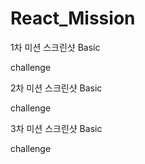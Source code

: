 # React_Mission

1차 미션 스크린샷
Basic

challenge

2차 미션 스크린샷
Basic

challenge

3차 미션 스크린샷
Basic

challenge
